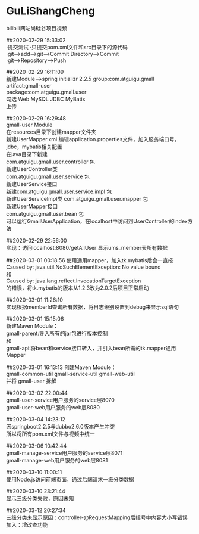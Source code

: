 # GuLiShangCheng  
bilibili网站尚硅谷项目视频

##2020-02-29 15:33:02  
·提交测试
·只提交pom.xml文件和src目录下的源代码  
·git-->add-->git-->Commit Directory-->Commit  
·git-->Repository-->Push  

##2020-02-29 16:11:09  
新建Module-->spring initializr 2.2.5
group:com.atguigu.gmall  
artifact:gmall-user  
package:com.atguigu.gmall.user  
勾选 Web MySQL JDBC MyBatis  
上传  

##2020-02-29 16:29:48  
gmall-user Module  
在resources目录下创建mapper文件夹  
    新建UserMapper.xml
编辑application.properties文件，加入服务端口号，jdbc，mybatis相关配置  
在java目录下新建  
com.atguigu.gmall.user.controller 包    
    新建UserController类  
com.atguigu.gmall.user.service 包  
    新建UserService接口  
    新建com.atguigu.gmall.user.service.impl 包  
        新建UserServiceImpl类
com.atguigu.gmall.user.mapper 包  
    新建UserMapper接口  
com.atguigu.gmall.user.bean 包  
可以运行GmallUserApplication，在localhost中访问到UserController的index方法    

##2020-02-29 22:56:00  
实现：访问localhost:8080/getAllUser 显示ums_member表所有数据  

##2020-03-01 00:18:56
使用通用mapper，加入tk.mybatis后会一直报  
Caused by: java.util.NoSuchElementException: No value bound  
和  
Caused by: java.lang.reflect.InvocationTargetException  
的错误，将tk.mybatis的版本从1.2.3改为2.0.2后项目正常启动  

##2020-03-01 11:26:10  
实现根据memberId查询所有数据，将日志级别设置到debug来显示sql语句  

##2020-03-01 15:15:06  
新建Maven Module：  
gmall-parent:导入所有的jar包进行版本控制  
和  
gmall-api:将bean和service接口转入，并引入bean所需的tk.mapper通用Mapper  

##2020-03-01 16:13:13
创建Maven Module：  
gmall-common-util gmall-service-util gmall-web-util  
并将 gmall-user 拆解  

##2020-03-02 22:00:44  
gmall-user-service用户服务的service层8070  
gmall-user-web用户服务的web层8080  

##2020-03-04 14:23:12  
因springboot2.2.5与dubbo2.6.0版本产生冲突  
所以将所有pom.xml文件与视频中统一  

##2020-03-06 10:42:44  
gmall-manage-service用户服务的service层8071  
gmall-manage-web用户服务的web层8081  

##2020-03-10 11:00:11  
使用Node.js访问前端页面，通过后端请求一级分类数据  

##2020-03-10 23:21:44  
显示三级分类失败，原因未知  

##2020-03-12 20:27:34  
三级分类未显示原因：controller-@RequestMapping后括号中内容大小写错误  
加入：增改查功能  
